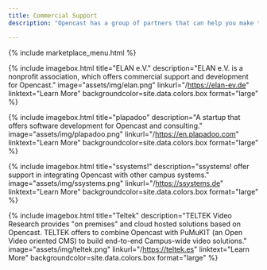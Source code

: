 ```yaml
---
title: Commercial Support
description: "Opencast has a group of partners that can help you make the most informed decisions when designing and deploying your custom video capture solution. We strive to build a healthy ecosystem of consultants and technology providers all of which have been vetted by the community and validated by its users."

---
```

{% include marketplace_menu.html %}

{% include imagebox.html
title="ELAN e.V."
description="ELAN e.V. is a nonprofit association, which offers commercial support and development for Opencast."
image="assets/img/elan.png"
linkurl="/https://elan-ev.de"
linktext="Learn More"
backgroundcolor=site.data.colors.box
format="large"
%}

{% include imagebox.html
title="plapadoo"
description="A startup that offers software development for Opencast and consulting."
image="assets/img/plapadoo.png"
linkurl="/https://en.plapadoo.com"
linktext="Learn More"
backgroundcolor=site.data.colors.box
format="large"
%}

{% include imagebox.html
title="ssystems!"
description="ssystems! offer support in integrating Opencast with other campus systems."
image="assets/img/ssystems.png"
linkurl="/https://ssystems.de"
linktext="Learn More"
backgroundcolor=site.data.colors.box
format="large"
%}

{% include imagebox.html
title="Teltek"
description="TELTEK Video Research provides \"on premises\" and cloud hosted solutions based on Opencast. TELTEK offers to combine Opencast with PuMuKIT (an Open Video oriented CMS) to build end-to-end Campus-wide video solutions."
image="assets/img/teltek.png"
linkurl="/https://teltek.es"
linktext="Learn More"
backgroundcolor=site.data.colors.box
format="large"
%}
